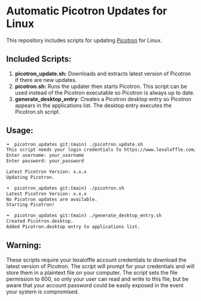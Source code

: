 # Automatic Picotron Updates for Linux
This repository includes scripts for updating [Picotron](https://www.lexaloffle.com/picotron.php) for Linux.

## Included Scripts:
1. **picotron_update.sh:** Downloads and extracts latest version of Picotron if there are new updates.
2. **picotron.sh:** Runs the updater then starts Picotron. This script can be used instead of the Picotron executable so Picotron is always up to date.
3. **generate_desktop_entry**: Creates a Picotron desktop entry so Picotron appears in the applications list. The desktop entry executes the Picotron.sh script.

## Usage:
```bash
➜  picotron_updates git:(main) ./picotron_update.sh 
This script needs your login credentials to https://www.lexaloffle.com/ to install updates.
Enter username: your_username
Enter password: your_password 

Latest Picotron Version: x.x.x
Updating Picotron.
```

``` bash
➜  picotron_updates git:(main) ./picotron.sh 
Latest Picotron Version: x.x.x
No Picotron updates are available.
Starting Picotron!
```

``` bash
➜  picotron_updates git:(main) ./generate_desktop_entry.sh 
Created Picotron.desktop.
Added Picotron.desktop entry to applications list.
```
## Warning:
These scripts require your lexaloffle account credentials to download the latest version of Picotron. The script will prompt for your credentials and will store them in a plaintext file on your computer. The script sets the file permission to 600, so only your user can read and write to this file, but be aware that your account password could be easily exposed in the event your system is compromised.
